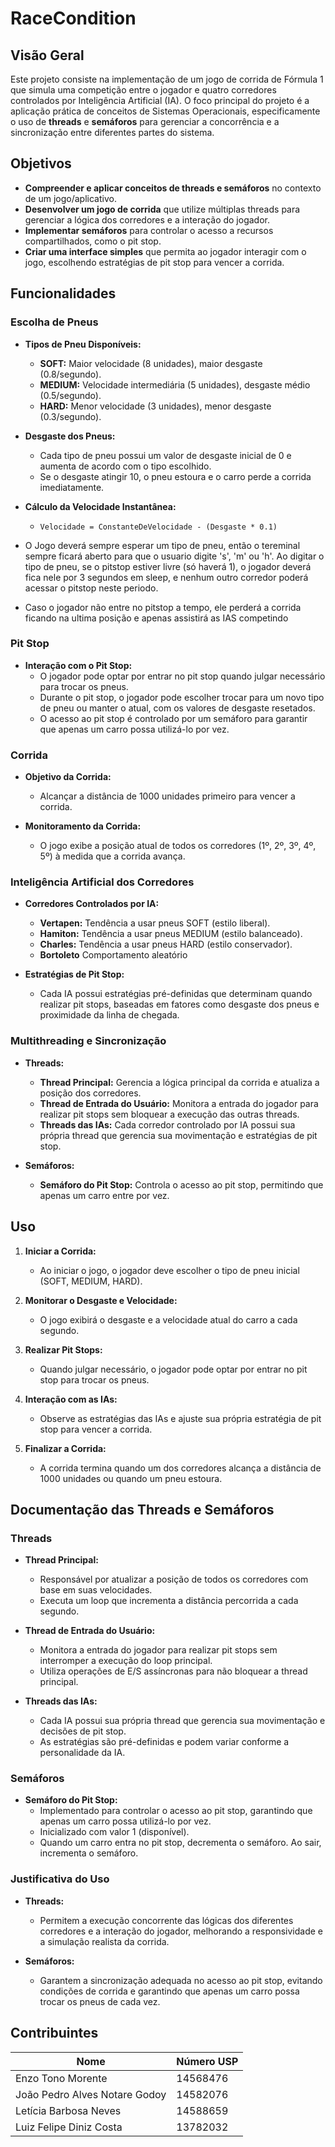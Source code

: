 # RaceCondition

## Visão Geral

Este projeto consiste na implementação de um jogo de corrida de Fórmula 1 que simula uma competição entre o jogador e quatro corredores controlados por Inteligência Artificial (IA). O foco principal do projeto é a aplicação prática de conceitos de Sistemas Operacionais, especificamente o uso de **threads** e **semáforos** para gerenciar a concorrência e a sincronização entre diferentes partes do sistema.

## Objetivos

- **Compreender e aplicar conceitos de threads e semáforos** no contexto de um jogo/aplicativo.
- **Desenvolver um jogo de corrida** que utilize múltiplas threads para gerenciar a lógica dos corredores e a interação do jogador.
- **Implementar semáforos** para controlar o acesso a recursos compartilhados, como o pit stop.
- **Criar uma interface simples** que permita ao jogador interagir com o jogo, escolhendo estratégias de pit stop para vencer a corrida.

## Funcionalidades

### Escolha de Pneus

- **Tipos de Pneu Disponíveis:**
  - **SOFT:** Maior velocidade (8 unidades), maior desgaste (0.8/segundo).
  - **MEDIUM:** Velocidade intermediária (5 unidades), desgaste médio (0.5/segundo).
  - **HARD:** Menor velocidade (3 unidades), menor desgaste (0.3/segundo).

- **Desgaste dos Pneus:**
  - Cada tipo de pneu possui um valor de desgaste inicial de 0 e aumenta de acordo com o tipo escolhido.
  - Se o desgaste atingir 10, o pneu estoura e o carro perde a corrida imediatamente.

- **Cálculo da Velocidade Instantânea:**
  - `Velocidade = ConstanteDeVelocidade - (Desgaste * 0.1)`
- O Jogo deverá sempre esperar um tipo de pneu, então o tereminal sempre ficará aberto para que o usuario digite 's', 'm' ou 'h'. Ao digitar o tipo de pneu, se o pitstop estiver livre (só haverá 1), o jogador deverá fica nele por 3 segundos em sleep, e nenhum outro corredor poderá acessar o pitstop neste periodo.
- Caso o jogador não entre no pitstop a tempo, ele perderá a corrida ficando na ultima posição e apenas assistirá as IAS competindo

### Pit Stop

- **Interação com o Pit Stop:**
  - O jogador pode optar por entrar no pit stop quando julgar necessário para trocar os pneus.
  - Durante o pit stop, o jogador pode escolher trocar para um novo tipo de pneu ou manter o atual, com os valores de desgaste resetados.
  - O acesso ao pit stop é controlado por um semáforo para garantir que apenas um carro possa utilizá-lo por vez.

### Corrida

- **Objetivo da Corrida:**
  - Alcançar a distância de 1000 unidades primeiro para vencer a corrida.
  
- **Monitoramento da Corrida:**
  - O jogo exibe a posição atual de todos os corredores (1º, 2º, 3º, 4º, 5º) à medida que a corrida avança.

### Inteligência Artificial dos Corredores

- **Corredores Controlados por IA:**
  - **Vertapen:** Tendência a usar pneus SOFT (estilo liberal).
  - **Hamiton:** Tendência a usar pneus MEDIUM (estilo balanceado).
  - **Charles:** Tendência a usar pneus HARD (estilo conservador).
  - **Bortoleto** Comportamento aleatório

- **Estratégias de Pit Stop:**
  - Cada IA possui estratégias pré-definidas que determinam quando realizar pit stops, baseadas em fatores como desgaste dos pneus e proximidade da linha de chegada.

### Multithreading e Sincronização

- **Threads:**
  - **Thread Principal:** Gerencia a lógica principal da corrida e atualiza a posição dos corredores.
  - **Thread de Entrada do Usuário:** Monitora a entrada do jogador para realizar pit stops sem bloquear a execução das outras threads.
  - **Threads das IAs:** Cada corredor controlado por IA possui sua própria thread que gerencia sua movimentação e estratégias de pit stop.

- **Semáforos:**
  - **Semáforo do Pit Stop:** Controla o acesso ao pit stop, permitindo que apenas um carro entre por vez.

## Uso

1. **Iniciar a Corrida:**
   - Ao iniciar o jogo, o jogador deve escolher o tipo de pneu inicial (SOFT, MEDIUM, HARD).

2. **Monitorar o Desgaste e Velocidade:**
   - O jogo exibirá o desgaste e a velocidade atual do carro a cada segundo.

3. **Realizar Pit Stops:**
   - Quando julgar necessário, o jogador pode optar por entrar no pit stop para trocar os pneus.

4. **Interação com as IAs:**
   - Observe as estratégias das IAs e ajuste sua própria estratégia de pit stop para vencer a corrida.

5. **Finalizar a Corrida:**
   - A corrida termina quando um dos corredores alcança a distância de 1000 unidades ou quando um pneu estoura.

## Documentação das Threads e Semáforos

### Threads

- **Thread Principal:**
  - Responsável por atualizar a posição de todos os corredores com base em suas velocidades.
  - Executa um loop que incrementa a distância percorrida a cada segundo.

- **Thread de Entrada do Usuário:**
  - Monitora a entrada do jogador para realizar pit stops sem interromper a execução do loop principal.
  - Utiliza operações de E/S assíncronas para não bloquear a thread principal.

- **Threads das IAs:**
  - Cada IA possui sua própria thread que gerencia sua movimentação e decisões de pit stop.
  - As estratégias são pré-definidas e podem variar conforme a personalidade da IA.

### Semáforos

- **Semáforo do Pit Stop:**
  - Implementado para controlar o acesso ao pit stop, garantindo que apenas um carro possa utilizá-lo por vez.
  - Inicializado com valor 1 (disponível).
  - Quando um carro entra no pit stop, decrementa o semáforo. Ao sair, incrementa o semáforo.

### Justificativa do Uso

- **Threads:**
  - Permitem a execução concorrente das lógicas dos diferentes corredores e a interação do jogador, melhorando a responsividade e a simulação realista da corrida.

- **Semáforos:**
  - Garantem a sincronização adequada no acesso ao pit stop, evitando condições de corrida e garantindo que apenas um carro possa trocar os pneus de cada vez.

## Contribuintes

| Nome                                  | Número USP              |
|---------------------------------------|-------------------------|
| Enzo Tono Morente                     | 14568476                |
| João Pedro Alves Notare Godoy         | 14582076                |
| Letícia Barbosa Neves                 | 14588659                |
| Luiz Felipe Diniz Costa               | 13782032                |



